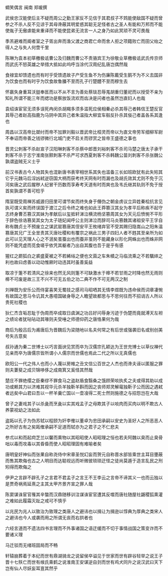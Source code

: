 蜩笑偶言 闽南 郑瑗撰  

武侯忠汉能使后主不疑而周公之勤王家反不见信于其君叔子不鸩能使敌国不疑而曾参之不杀人反不见谅于其母谗蔽其明爱惑其聪无足怪者古之圣人有能和万邦而不能使胤子无傲虐能来重译而不能使昆弟无流言一人之身乃如此冥顽不灵可畏哉  

季羔避难而阍者室之子胥出奔而渔父渡之商君亡命而舍人拒之项籍败亡而田父绐之得人之与失人何啻千里  

陈琳为袁本初草檄极诋曹公及归魏而曹公不责骆宾王为徐敬业草檄极诋武氏传京师而武氏不怒英雄之举措大抵如此呜呼当涂代汉周纪乱唐岂偶然哉  

食禄宜却馈遗也而有时乎受馈遗故子产受生鱼不为伤廉陈戴受生鹅不为不义去国非为饮食也而有时乎为饮食故鲁膰不至而孔子行楚醴不至而穆生去  

怀嬴失身重耳沃盥奉匜而以不从不言为善处蔡琰忍辱羗胡重归董祀而以授受不亲为知礼所谓不能三年而缌功是察放饭流欢而齿决是问者也虽然岂直妇人也哉  

袁绍诛宦官无须多误死冉闵杀胡羯多须多滥死应侯相秦必杀其辱己者韩信王楚反官其辱己者赵高指鹿为马阴中其异己者朱温指大柳宜车毂反扑杀其佞己者盖各系其逢也  

周昌以汉高帝比桀纣而帝不加罪刘毅以晋武帝比桓灵而帝以为直文帝劳军细柳军尉不奉诏而帝善之钱镠微行北城门吏不启关而镠赏之皆帝王盛德之事也  

晋灵公刺客不杀赵宣子汉阳琳刺客不杀蔡中郎晋刘裕刺客不杀司马楚之唐太子承干刺客不杀于志宁淮南张颢刺客不杀严可求西夏刺客不杀韩魏公苗刘刺客不杀张魏公孰谓盗贼无义士乎  

前汉书表古今人物其失也混新唐书表宰相世系其失也滥备三长如班欧犹有此失矧其它乎元魏马后淫凶弒逆窃国大柄而获考终天网有时而漏也及胡氏效其尤则不免于沉河矣唐之武后腥秽人纪冒干历数而享寿考天道有时而爽也及韦氏继其轨则不免于授首矣孰谓不善可稔乎  

隋室既受周禅苏威遁归田里可谓节矣而终失身于僭伪之朝金虏议立异姓秦桧抗言见执可谓义矣而终误国于渡江之后令终之难也如此王莽篡汉其女为孝平后称疾不起守志终身曹丕篡汉其妹为孝献后以玺抵轩涕泣横流杨坚篡周其女为天元后愤惋不平形于辞色徐诰篡吴其女为太子琏妃闻呼公主则涕泣而辞司马炎篡魏其诸祖安平王孚自称有魏贞士不预废立之谋武罂篡唐其侄安平王攸绪弃官不受其赐归隐嵩山之阳朱温篡唐其兄广王全昱责其灭唐社稷和有覆宗之祸此三男子四妇人者不韪其至亲所为如此可以见天理人心之不泯矣茧蚕出也而蚕非茧则不能藏身以形化网蛛出也而蛛非网则不能凭虚而觅食嗟乎依凭其躯者乃出自其腹也吾于是乎有感  

猩红之罽狐白之裘盛夏被之不若絺绤之便也文茵之车朱幩之马临流乘之不若颿繂之利也故曰虑善以动动惟厥时动违其时虽善奚益  

取凉于箑不若清风之徐来也然无风则箑不可缺激水于槔不若甘雨之时降也然无雨则槔不可废是故三王不兴不可无五伯之功二典不作不可无两汉之制  

刘禅既为安乐公而侍宴喜笑无蜀技之感司马昭哂其无情李煜既为违命侯而词章凄惋有故国之思马令讥其大愚噫国破身辱之人瞻望故都思与不思何往而不招诮古人所以贵死社稷也  

狄仁杰含垢忍耻于伪周而卒成取日虞渊之功吕好问辱身污迹于伪楚而竟就溥天左袒之绩论者犹呫呫动其喙则夫受唾之师德仰药之唐恪果何为哉  

商后为殷吕后为甫唐后为晋魏后为梁随地以名夫何常之有后世或强袭旧名或别创美号失古意矣  

叔孙通为秦二世博士以巧言面谀见赏而卒为汉儒宗孔颖达为王世充博士以草仪禅代见亲而卒为唐儒宗皆所谓小人儒宗而世儒也焉此二代之所以无真儒也  

欧阳公一代之伟人也而小人蔑以房帷之丑文信公百世之人杰也而谗夫诬以匿服之罪则夫萋斐之成贝锦哆侈之成南箕又奚怪其然哉  

楚庄不罪绝缨之臣秦缪不罪食马之盗赵盾食翳桑之饿顾荣啖执炙之夫或得其助以成功或赖其力以济难其视华元杀羊独靳羊斟而因之丧师郑灵解鼋独靳子公而因之遇弒者远矣中山君曰吾以一杯羊羹亡国以一壶飡得二死士然则施德之与招怨岂在大哉  

曾子之妻戏其子以杀彘而烹彘以实其戏孟子之母欺其子以啖肉而买肉以明不欺古人养蒙视幼之法如此  

盗跖以孔子为伪苏轼以程颐为奸李傕以董卓为忠田承嗣以安史为圣好人之所恶恶人之所好古有之矣跖傕承嗣不足道而轼亦为之君子之不仁悲夫  

参朮以和而起疴芝兰以馨而熏物以其昭昭使人昭昭理之恒也若夫阿魏以臭而止臭骨咄以毒而攻毒以其昏昏而使人昭昭理固有难喻者矣  

唐明皇好神仙而张果自称尧侍中宋章圣悦幻妄而贺元自称晋水部皆乘世主耳目壅蔽而售其欺侮也古之人明目而达聪视远而听微彼琐琐迂怪之徒尚莫遁于造言乱民之刑矧得而欺侮之  

伊尹之言辟不辟孔子之言君不君孟子之言王不王李云之言帝不谛其义一也而云独以是贾奇祸焉延熹之主其太甲齐景齐宣之罪人哉  

陈窦谋诛宦官罹其辛螫而汉鼎随移训注谋诛宦官遭其反噬而唐社随屋社鼷稷狐熏灌之难如此履霜灭趾之戒可不慎乎  

以兆民为兆人以致治为致理之类唐人之避讳也以揖让为揖逊以惇典为厚典之类宋人之避讳也今人或袭而用之所谓无丧而右拱者也  

六经言道而不遗法四书言理而不外事诸国之语迂缓而不切于事情战国之策变诈而不要诸义理  

马迁驳而无绪班固局而不畅  

轩辕崩葬着于本纪而世有鼎湖骑龙之说留侯卒谥见于世家而世有辟谷轻举之说王子晋十七殀亡而世有缑氏乘鹤之说淮南王安谋逆自刭而世有鸡犬同升之说汉武曰天下岂有仙人尽妖妄耳亶其然乎  
